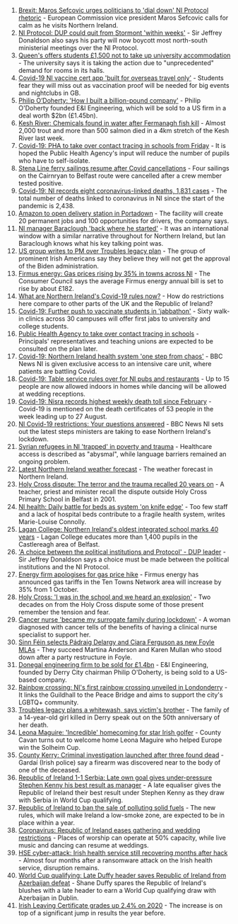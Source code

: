 1. [Brexit: Maros Sefcovic urges politicians to 'dial down' NI Protocol rhetoric](https://www.bbc.co.uk/news/uk-northern-ireland-58493841?at_medium=RSS&at_campaign=KARANGA) - European Commission vice president Maros Sefcovic calls for calm as he visits Northern Ireland.
2. [NI Protocol: DUP could quit from Stormont 'within weeks'](https://www.bbc.co.uk/news/uk-northern-ireland-58494209?at_medium=RSS&at_campaign=KARANGA) - Sir Jeffrey Donaldson also says his party will now boycott most north-south ministerial meetings over the NI Protocol.
3. [Queen's offers students £1,500 not to take up university accommodation](https://www.bbc.co.uk/news/uk-northern-ireland-58494206?at_medium=RSS&at_campaign=KARANGA) - The university says it is taking the action due to "unprecedented" demand for rooms in its halls.
4. [Covid-19 NI vaccine cert app 'built for overseas travel only'](https://www.bbc.co.uk/news/uk-northern-ireland-58499375?at_medium=RSS&at_campaign=KARANGA) - Students fear they will miss out as vaccination proof will be needed for big events and nightclubs in GB.
5. [Philip O’Doherty: 'How I built a billion-pound company'](https://www.bbc.co.uk/news/uk-northern-ireland-foyle-west-58498232?at_medium=RSS&at_campaign=KARANGA) - Philip O'Doherty founded E&I Engineering, which will be sold to a US firm in a deal worth $2bn (£1.45bn).
6. [Kesh River: Chemicals found in water after Fermanagh fish kill](https://www.bbc.co.uk/news/uk-northern-ireland-58503903?at_medium=RSS&at_campaign=KARANGA) - Almost 2,000 trout and more than 500 salmon died in a 4km stretch of the Kesh River last week.
7. [Covid-19: PHA to take over contact tracing in schools from Friday](https://www.bbc.co.uk/news/uk-northern-ireland-58503905?at_medium=RSS&at_campaign=KARANGA) - It is hoped the Public Health Agency's input will reduce the number of pupils who have to self-isolate.
8. [Stena Line ferry sailings resume after Covid cancellations](https://www.bbc.co.uk/news/uk-northern-ireland-58498989?at_medium=RSS&at_campaign=KARANGA) - Four sailings on the Cairnryan to Belfast route were cancelled after a crew member tested positive.
9. [Covid-19: NI records eight coronavirus-linked deaths, 1,831 cases](https://www.bbc.co.uk/news/uk-northern-ireland-58505335?at_medium=RSS&at_campaign=KARANGA) - The total number of deaths linked to coronavirus in NI since the start of the pandemic is 2,438.
10. [Amazon to open delivery station in Portadown](https://www.bbc.co.uk/news/uk-northern-ireland-58499372?at_medium=RSS&at_campaign=KARANGA) - The facility will create 20 permanent jobs and 100 opportunities for drivers, the company says.
11. [NI manager Baraclough 'back where he started'](https://www.bbc.co.uk/sport/football/58496577?at_medium=RSS&at_campaign=KARANGA) - It was an international window with a similar narrative throughout for Northern Ireland, but Ian Baraclough knows what his key talking point was.
12. [US group writes to PM over Troubles legacy plan](https://www.bbc.co.uk/news/uk-northern-ireland-58501467?at_medium=RSS&at_campaign=KARANGA) - The group of prominent Irish Americans say they believe they will not get the approval of the Biden administration.
13. [Firmus energy: Gas prices rising by 35% in towns across NI](https://www.bbc.co.uk/news/uk-northern-ireland-58480550?at_medium=RSS&at_campaign=KARANGA) - The Consumer Council says the average Firmus energy annual bill is set to rise by about £182.
14. [What are Northern Ireland's Covid-19 rules now?](https://www.bbc.co.uk/news/uk-northern-ireland-58175159?at_medium=RSS&at_campaign=KARANGA) - How do restrictions here compare to other parts of the UK and the Republic of Ireland?
15. [Covid-19: Further push to vaccinate students in 'jabbathon'](https://www.bbc.co.uk/news/uk-northern-ireland-58490679?at_medium=RSS&at_campaign=KARANGA) - Sixty walk-in clinics across 30 campuses will offer first jabs to university and college students.
16. [Public Health Agency to take over contact tracing in schools](https://www.bbc.co.uk/news/uk-northern-ireland-58464304?at_medium=RSS&at_campaign=KARANGA) - Principals' representatives and teaching unions are expected to be consulted on the plan later.
17. [Covid-19: Northern Ireland health system 'one step from chaos'](https://www.bbc.co.uk/news/uk-northern-ireland-58465147?at_medium=RSS&at_campaign=KARANGA) - BBC News NI is given exclusive access to an intensive care unit, where patients are battling Covid.
18. [Covid-19: Table service rules over for NI pubs and restaurants](https://www.bbc.co.uk/news/uk-northern-ireland-58458086?at_medium=RSS&at_campaign=KARANGA) - Up to 15 people are now allowed indoors in homes while dancing will be allowed at wedding receptions.
19. [Covid-19: Nisra records highest weekly death toll since February](https://www.bbc.co.uk/news/uk-northern-ireland-58431986?at_medium=RSS&at_campaign=KARANGA) - Covid-19 is mentioned on the death certificates of 53 people in the week leading up to 27 August.
20. [NI Covid-19 restrictions: Your questions answered](https://www.bbc.co.uk/news/uk-northern-ireland-54117810?at_medium=RSS&at_campaign=KARANGA) - BBC News NI sets out the latest steps ministers are taking to ease Northern Ireland's lockdown.
21. [Syrian refugees in NI 'trapped' in poverty and trauma](https://www.bbc.co.uk/news/uk-northern-ireland-58486567?at_medium=RSS&at_campaign=KARANGA) - Healthcare access is described as "abysmal", while language barriers remained an ongoing problem.
22. [Latest Northern Ireland weather forecast](https://www.bbc.co.uk/news/uk-northern-ireland-26018439?at_medium=RSS&at_campaign=KARANGA) - The weather forecast in Northern Ireland.
23. [Holy Cross dispute: The terror and the trauma recalled 20 years on](https://www.bbc.co.uk/news/uk-northern-ireland-58465148?at_medium=RSS&at_campaign=KARANGA) - A teacher, priest and minister recall the dispute outside Holy Cross Primary School in Belfast in 2001.
24. [NI health: Daily battle for beds as system 'on knife edge'](https://www.bbc.co.uk/news/uk-northern-ireland-58466697?at_medium=RSS&at_campaign=KARANGA) - Too few staff and a lack of hospital beds contribute to a fragile health system, writes Marie-Louise Connolly.
25. [Lagan College: Northern Ireland's oldest integrated school marks 40 years](https://www.bbc.co.uk/news/uk-northern-ireland-58457098?at_medium=RSS&at_campaign=KARANGA) - Lagan College educates more than 1,400 pupils in the Castlereagh area of Belfast.
26. ['A choice between the political institutions and Protocol' - DUP leader](https://www.bbc.co.uk/news/uk-northern-ireland-58502860?at_medium=RSS&at_campaign=KARANGA) - Sir Jeffrey Donaldson says a choice must be made between the political institutions and the NI Protocol.
27. [Energy firm apologises for gas price hike](https://www.bbc.co.uk/news/58494466?at_medium=RSS&at_campaign=KARANGA) - Firmus energy has announced gas tariffs in the Ten Towns Network area will increase by 35% from 1 October.
28. [Holy Cross: 'I was in the school and we heard an explosion'](https://www.bbc.co.uk/news/58478882?at_medium=RSS&at_campaign=KARANGA) - Two decades on from the Holy Cross dispute some of those present remember the tension and fear.
29. [Cancer nurse 'became my surrogate family during lockdown'](https://www.bbc.co.uk/news/uk-northern-ireland-58494461?at_medium=RSS&at_campaign=KARANGA) - A woman diagnosed with cancer tells of the benefits of having a clinical nurse specialist to support her.
30. [Sinn Féin selects Pádraig Delargy and Ciara Ferguson as new Foyle MLAs](https://www.bbc.co.uk/news/uk-northern-ireland-foyle-west-58495303?at_medium=RSS&at_campaign=KARANGA) - They succeed Martina Anderson and Karen Mullan who stood down after a party restructure in Foyle.
31. [Donegal engineering firm to be sold for £1.4bn](https://www.bbc.co.uk/news/uk-northern-ireland-58488998?at_medium=RSS&at_campaign=KARANGA) - E&I Engineering, founded by Derry City chairman Philip O'Doherty, is being sold to a US-based company.
32. [Rainbow crossing: NI's first rainbow crossing unveiled in Londonderry](https://www.bbc.co.uk/news/uk-northern-ireland-foyle-west-58480610?at_medium=RSS&at_campaign=KARANGA) - It links the Guildhall to the Peace Bridge and aims to support the city's LGBTQ+ community.
33. [Troubles legacy plans a whitewash, says victim's brother](https://www.bbc.co.uk/news/uk-northern-ireland-foyle-west-58467776?at_medium=RSS&at_campaign=KARANGA) - The family of a 14-year-old girl killed in Derry speak out on the 50th anniversary of her death.
34. [Leona Maguire: 'Incredible' homecoming for star Irish golfer](https://www.bbc.co.uk/news/world-europe-58492675?at_medium=RSS&at_campaign=KARANGA) - County Cavan turns out to welcome home Leona Maguire who helped Europe win the Solheim Cup.
35. [County Kerry: Criminal investigation launched after three found dead](https://www.bbc.co.uk/news/world-europe-58483201?at_medium=RSS&at_campaign=KARANGA) - Gardaí (Irish police) say a firearm was discovered near to the body of one of the deceased.
36. [Republic of Ireland 1-1 Serbia: Late own goal gives under-pressure Stephen Kenny his best result as manager](https://www.bbc.co.uk/sport/football/58461073?at_medium=RSS&at_campaign=KARANGA) - A late equaliser gives the Republic of Ireland their best result under Stephen Kenny as they draw with Serbia in World Cup qualifying.
37. [Republic of Ireland to ban the sale of polluting solid fuels](https://www.bbc.co.uk/news/world-europe-58478718?at_medium=RSS&at_campaign=KARANGA) - The new rules, which will make Ireland a low-smoke zone, are expected to be in place within a year.
38. [Coronavirus: Republic of Ireland eases gathering and wedding restrictions](https://www.bbc.co.uk/news/world-europe-58460563?at_medium=RSS&at_campaign=KARANGA) - Places of worship can operate at 50% capacity, while live music and dancing can resume at weddings.
39. [HSE cyber-attack: Irish health service still recovering months after hack](https://www.bbc.co.uk/news/world-europe-58413448?at_medium=RSS&at_campaign=KARANGA) - Almost four months after a ransomware attack on the Irish health service, disruption remains.
40. [World Cup qualifying: Late Duffy header saves Republic of Ireland from Azerbaijan defeat](https://www.bbc.co.uk/sport/football/58434755?at_medium=RSS&at_campaign=KARANGA) - Shane Duffy spares the Republic of Ireland's blushes with a late header to earn a World Cup qualifying draw with Azerbaijan in Dublin.
41. [Irish Leaving Certificate grades up 2.4% on 2020](https://www.bbc.co.uk/news/world-europe-58439517?at_medium=RSS&at_campaign=KARANGA) - The increase is on top of a significant jump in results the year before.
